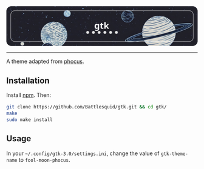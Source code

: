 <div style="text-align: center;">
    <img src="./assets/gtk.png">
</div>

<hr>

A theme adapted from [phocus](https://github.com/phocus/gtk).

## **Installation**

Install [npm](https://www.npmjs.com/). Then:

```bash
git clone https://github.com/Battlesquid/gtk.git && cd gtk/
make
sudo make install
```

## **Usage**

In your `~/.config/gtk-3.0/settings.ini`, change the value of `gtk-theme-name` to `fool-moon-phocus`.